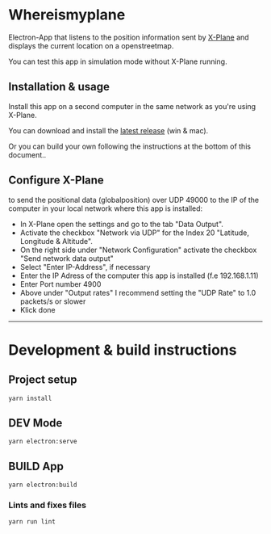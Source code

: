 # Whereismyplane

Electron-App that listens to the position information sent by [X-Plane](https://www.x-plane.com/) and displays the current location on a openstreetmap.

You can test this app in simulation mode without X-Plane running.

## Installation & usage

Install this app on a second computer in the same network as you're using X-Plane.

You can download and install the [latest release](https://github.com/ahles/whereismyplane/releases/latest) (win & mac).

Or you can build your own following the instructions at the bottom of this document..

## Configure X-Plane

to send the positional data (globalposition) over UDP 49000 to the IP of the computer in your local network where this app is installed:

- In X-Plane open the settings and go to the tab "Data Output".
- Activate the checkbox "Network via UDP" for the Index 20 "Latitude, Longitude & Altitude".
- On the right side under "Network Configuration" activate the checkbox "Send network data output"
- Select "Enter IP-Address", if necessary
- Enter the IP Adress of the computer this app is installed (f.e 192.168.1.11)
- Enter Port number 4900
- Above under "Output rates" I recommend setting the "UDP Rate" to 1.0 packets/s or slower
- Klick done

---

# Development & build instructions

## Project setup
```
yarn install
```

## DEV Mode
```
yarn electron:serve
```

## BUILD App
```
yarn electron:build
```

### Lints and fixes files
```
yarn run lint
```
